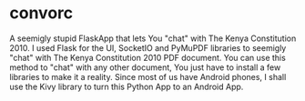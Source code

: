 # convorc
A seemigly stupid FlaskApp that lets You "chat" with The Kenya Constitution 2010.
I used Flask for the UI, SocketIO and PyMuPDF libraries to seemigly "chat" with The Kenya Constitution 2010 PDF document.
You can use this method to "chat" with any other document, You just have to install a few libraries to make it a reality.
Since most of us have Android phones, I shall use the Kivy library to turn this Python App to an Android App. 
